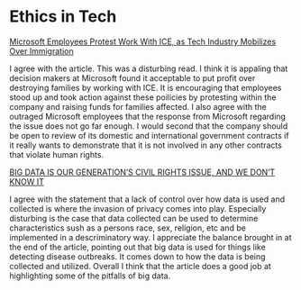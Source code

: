 # Ethics in Tech

[Microsoft Employees Protest Work With ICE, as Tech Industry Mobilizes Over Immigration](https://web.archive.org/web/20211210024957/https://www.nytimes.com/2018/06/19/technology/tech-companies-immigration-border.html)

I agree with the article. This was a disturbing read. I think it is appaling that decision makers at Microsoft found it acceptable to put profit over destroying families by working with ICE. It is encouraging that employees stood up and took action against these poilicies by protesting within the company and raising funds for families affected. I also agree with the outraged Microsoft employees that the response from Microsoft regarding the issue does not go far enough. I would second that the company should be open to review of its domestic and international government contracts if it really wants to demonstrate that it is not involved in any other contracts that violate human rights.

[BIG DATA IS OUR GENERATION’S CIVIL RIGHTS ISSUE, AND WE DON’T KNOW IT](http://solveforinteresting.com/big-data-is-our-generations-civil-rights-issue-and-we-dont-know-it/)

I agree with the statement that a lack of control over how data is used and collected is where the invasion of privacy comes into play. Especially disturbing is the case that data collected can be used to determine characteristics sush as a persons race, sex, religion, etc and be implemented in a descriminatory way. I appreciate the balance brought in at the end of the article, pointing out that big data is used for things like detecting disease outbreaks. It comes down to how the data is being collected and utilized. Overall I think that the article does a good job at highlighting some of the pitfalls of big data.
